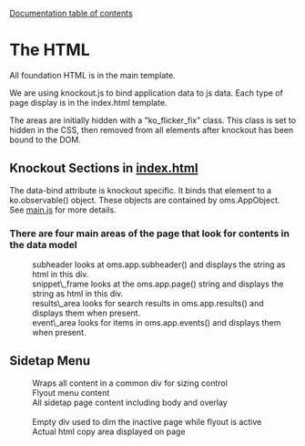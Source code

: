 [Documentation table of contents](README.md)

# The HTML

All foundation HTML is in the main template.

We are using knockout.js to bind application data to js data. Each type of page display is in the index.html template.

The areas are initially hidden with a "ko\_flicker\_fix" class. This class is set to hidden in the CSS, then removed from all elements after knockout has been bound to the DOM.

## Knockout Sections in [index.html](../index.html)

The data-bind attribute is knockout specific. It binds that element to a ko.observable() object. These objects are contained by oms.AppObject. See [main.js](../main.js) for more details.

### There are four main areas of the page that look for contents in the data model

<dl>
  <dt><div class="subheader" data-bind="html: subheader"></div></dt>
  <dd>subheader looks at oms.app.subheader() and displays the string as html in this div.</dd>
  <dt><div class="snippet\_frame" data-bind="html: page"></dt>
  <dd>snippet\_frame looks at the oms.app.page() string and displays the string as html in this div.</dd>
  <dt><div class="results\_area ko\_flicker\_fix" data-bind="visible: results().length > 0"></dt>
  <dd>results\_area looks for search results in oms.app.results() and displays them when present.</dd>
  <dt><div class="event\_area ko\_flicker\_fix" data-bind="visible: events().length > 0"></dt>
  <dd>event\_area looks for items in oms.app.events() and displays them when present.</dd>
</dl>

## Sidetap Menu

<dl>
  <dt><div class="sidetap"></dt>
  <dd>Wraps all content in a common div for sizing control</dd>
  <dt><div class="stp-nav"></dt>
  <dd>Flyout menu content</dd>
  <dt><div class="stp-content"></dt>
  <dd>All sidetap page content including body and overlay</dd>
  <dt><div class="stp-overlay nav-toggle">&nbsp;</div></dt>
  <dd>Empty div used to dim the inactive page while flyout is active</dd>
  <dt><div class="stp-content-panel"></dt>
  <dd>Actual html copy area displayed on page</dd>
</dl>
